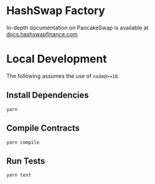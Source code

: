 # HashSwap Factory

In-depth documentation on PancakeSwap is available at [docs.hashswapfinance.com](https://docs.hashswapfinance.com/).

# Local Development

The following assumes the use of `node@>=10`.

## Install Dependencies

`yarn`

## Compile Contracts

`yarn compile`

## Run Tests

`yarn test`
